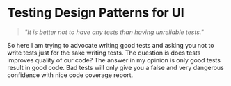 # Testing Design Patterns for UI

> _"It is better not to have any tests than having unreliable tests."_

So here I am trying to advocate writing good tests and asking you not to write tests just for the sake writing tests. The question is does tests improves quality of our code? The answer in my opinion is only good tests result in good code. Bad tests will only give you a false and very dangerous confidence with nice code coverage report.

